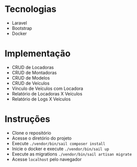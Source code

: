 # Tecnologias
- Laravel
- Bootstrap
- Docker

# Implementação
- CRUD de Locadoras
- CRUD de Montadoras
- CRUD de Modelos
- CRUD de Veículos
- Vínculo de Veículos com Locadora
- Relatório de Locadoras X Veículos
- Relatório de Logs X Veículos

# Instruções
- Clone o repositório
- Acesse o diretório do projeto
- Execute `./vendor/bin/sail composer install`
- Inicie o docker e execute `./vendor/bin/sail up`
- Execute as migrations `./vendor/bin/sail artisan migrate`
- Acesse `localhost` pelo navegador
